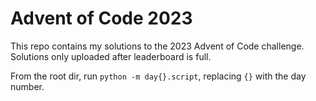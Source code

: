 # Advent of Code 2023

This repo contains my solutions to the 2023 Advent of Code challenge. Solutions only uploaded after leaderboard is full.

From the root dir, run `python -m day{}.script`, replacing `{}` with the day number.